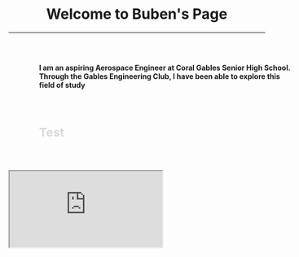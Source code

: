 <!DOCTYPE html>
<head>
  <title></title>
  <link rel="stylesheet" type:"text/css" href="main.css">
</head>
<body>
  <h1 style="text-align: center"><first class="emphasize">Welcome</first> to Buben's Page</h1>
  <hr>
  <h4 style="width: 500px; padding: 10px; margin: 50px;" class="text-box-one">I am an aspiring Aerospace Engineer at Coral Gables Senior High School. Through the Gables Engineering Club, I have been able to explore this field of study</h4>
  <a href="https://www.fbi.gov/" style="text-decoration: none; color: #d9d9d9; font-size: 20px;" class="button"><h3 class="button" style="width: 50px; padding: 10px; margin: 50px;">Test</h3></a>
  <iframe src="https://www.onetonline.org/link/summary/17-2011.00"></iframe>
</body>

